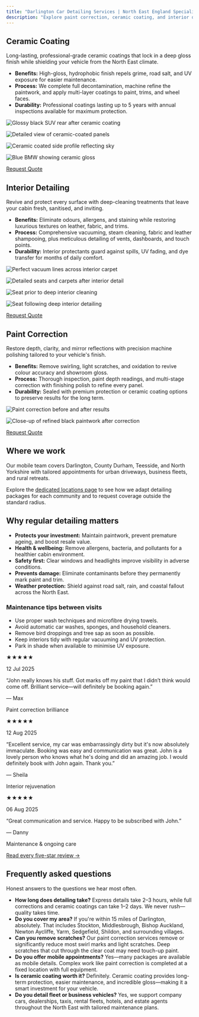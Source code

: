 ```yaml
---
title: "Darlington Car Detailing Services | North East England Specialists"
description: "Explore paint correction, ceramic coating, and interior detailing services delivered across Darlington and the wider North East England region."
---
```

## Ceramic Coating

Long-lasting, professional-grade ceramic coatings that lock in a deep gloss finish while shielding your vehicle from the North East climate.

- **Benefits:** High-gloss, hydrophobic finish repels grime, road salt, and UV exposure for easier maintenance.
- **Process:** We complete full decontamination, machine refine the paintwork, and apply multi-layer coatings to paint, trims, and wheel faces.
- **Durability:** Professional coatings lasting up to 5 years with annual inspections available for maximum protection.

![Glossy black SUV rear after ceramic coating](/images/ceramic-black-back.jpg)

![Detailed view of ceramic-coated panels](/images/ceramic-black-back-right.jpg)

![Ceramic coated side profile reflecting sky](/images/ceramic-black-left.jpg)

![Blue BMW showing ceramic gloss](/images/ceramic-blue-bmw-back.jpg)

[Request Quote](/contact.html)

## Interior Detailing

Revive and protect every surface with deep-cleaning treatments that leave your cabin fresh, sanitised, and inviting.

- **Benefits:** Eliminate odours, allergens, and staining while restoring luxurious textures on leather, fabric, and trims.
- **Process:** Comprehensive vacuuming, steam cleaning, fabric and leather shampooing, plus meticulous detailing of vents, dashboards, and touch points.
- **Durability:** Interior protectants guard against spills, UV fading, and dye transfer for months of daily comfort.

![Perfect vacuum lines across interior carpet](/images/carpet-stripes-detailing.jpg)

![Detailed seats and carpets after interior detail](/images/detailing-interior-lines.jpg)

![Seat prior to deep interior cleaning](/images/seat-clean-before.jpg)

![Seat following deep interior detailing](/images/seat-clean-after.jpg)

[Request Quote](/contact.html)

## Paint Correction

Restore depth, clarity, and mirror reflections with precision machine polishing tailored to your vehicle's finish.

- **Benefits:** Remove swirling, light scratches, and oxidation to revive colour accuracy and showroom gloss.
- **Process:** Thorough inspection, paint depth readings, and multi-stage correction with finishing polish to refine every panel.
- **Durability:** Sealed with premium protection or ceramic coating options to preserve results for the long term.

![Paint correction before and after results](/images/paint-correction-before-after-combo.jpg)

![Close-up of refined black paintwork after correction](/images/ceramic-black-paint.jpg)

[Request Quote](/contact.html)

## Where we work

Our mobile team covers Darlington, County Durham, Teesside, and North Yorkshire with tailored appointments for urban driveways, business fleets, and rural retreats.

Explore the [dedicated locations page](/locations.html) to see how we adapt detailing packages for each community and to request coverage outside the standard radius.

## Why regular detailing matters

- **Protects your investment:** Maintain paintwork, prevent premature ageing, and boost resale value.
- **Health & wellbeing:** Remove allergens, bacteria, and pollutants for a healthier cabin environment.
- **Safety first:** Clear windows and headlights improve visibility in adverse conditions.
- **Prevents damage:** Eliminate contaminants before they permanently mark paint and trim.
- **Weather protection:** Shield against road salt, rain, and coastal fallout across the North East.

### Maintenance tips between visits

- Use proper wash techniques and microfibre drying towels.
- Avoid automatic car washes, sponges, and household cleaners.
- Remove bird droppings and tree sap as soon as possible.
- Keep interiors tidy with regular vacuuming and UV protection.
- Park in shade when available to minimise UV exposure.

★★★★★

12 Jul 2025

“John really knows his stuff. Got marks off my paint that I didn’t think would come off. Brilliant service—will definitely be booking again.”

— Max

Paint correction brilliance

★★★★★

12 Aug 2025

“Excellent service, my car was embarrassingly dirty but it's now absolutely immaculate. Booking was easy and communication was great. John is a lovely person who knows what he's doing and did an amazing job. I would definitely book with John again. Thank you.”

— Sheila

Interior rejuvenation

★★★★★

06 Aug 2025

“Great communication and service. Happy to be subscribed with John.”

— Danny

Maintenance & ongoing care

[Read every five-star review →](/index.html#reviews)

## Frequently asked questions

Honest answers to the questions we hear most often.

- **How long does detailing take?** Express details take 2–3 hours, while full corrections and ceramic coatings can take 1–2 days. We never rush—quality takes time.
- **Do you cover my area?** If you're within 15 miles of Darlington, absolutely. That includes Stockton, Middlesbrough, Bishop Auckland, Newton Aycliffe, Yarm, Sedgefield, Shildon, and surrounding villages.
- **Can you remove scratches?** Our paint correction services remove or significantly reduce most swirl marks and light scratches. Deep scratches that cut through the clear coat may need touch-up paint.
- **Do you offer mobile appointments?** Yes—many packages are available as mobile details. Complex work like paint correction is completed at a fixed location with full equipment.
- **Is ceramic coating worth it?** Definitely. Ceramic coating provides long-term protection, easier maintenance, and incredible gloss—making it a smart investment for your vehicle.
- **Do you detail fleet or business vehicles?** Yes, we support company cars, dealerships, taxis, rental fleets, hotels, and estate agents throughout the North East with tailored maintenance plans.
